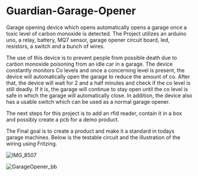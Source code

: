 # Guardian-Garage-Opener
Garage opening device which opens automatically opens a garage once a toxic level of carbon monoxide is detected. 
The Project utilizes an arduino uno, a relay, battery, MQ7 sensor, garage opener circuit board, led, resistors, a switch and a bunch of wires.

The use of this device is to prevent people from possible death due to carbon monoxide poisoning from an idle car in a garage.
The device constantly monitors Co levels and once a concerning level is present, the device will automatically open the garage to reduce the amount of co. After that, the device will wait for 2 and a half minutes and check if the co level is still deadly. If it is, the garage will continue to stay open until the co level is safe in which the garage will automatically close. In addition, the device also has a usable switch which can be used as a normal garage opener. 

The next steps for this project is to add an rfid reader, contain it in a box and possibly create a pcb for a demo product.

The Final goal is to create a product and make it a standard in todays garage machines. 
Below is the testable circuit and the illustration of the wiring using Fritzing. 

![IMG_8507](https://github.com/BigboiUzi/Guardian-Garage-Opener/assets/116571414/1a5d8684-6614-43d6-b1c4-3ac03a615f14)

![GarageOpener_bb](https://github.com/BigboiUzi/Guardian-Garage-Opener/assets/116571414/4bd023f6-2014-4fae-93ac-2a7930709f76)
